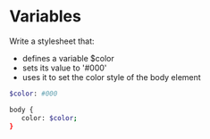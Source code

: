 # Variables

Write a stylesheet that:
- defines a variable $color
- sets its value to '#000'
- uses it to set the color style of the body element

```sh
$color: #000

body {
   color: $color;
}
```

